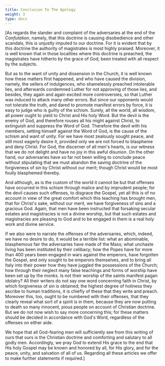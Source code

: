```yaml
---
title: Conclusion To The Apology
weight: 3
type: docs
---
```


[As regards the slander and complaint of the adversaries at the end
of the _Confutation_, namely, that this doctrine is causing
disobedience and other scandals, this is unjustly imputed to our
doctrine.  For it is evident that by this doctrine the authority of
magistrates is most highly praised.  Moreover, it is well known that
in those localities where this doctrine is preached, the magistrates
have hitherto by the grace of God, been treated with all respect by
the subjects.

But as to the want of unity and dissension in the Church, it is well
known how these matters first happened, and who have caused the
division, namely, the sellers of indulgences, who shamelessly
preached intolerable lies, and afterwards condemned Luther for not
approving of those lies, and besides, they again and again excited
more controversies, so that Luther was induced to attack many other
errors.  But since our opponents would not tolerate the truth, and
dared to promote manifest errors by force, it is easy to judge who is
guilty of the schism.  Surely, all the world, all wisdom, all power
ought to yield to Christ and His holy Word.  But the devil is the
enemy of God, and therefore rouses all his might against Christ, to
extinguish and suppress the Word of God.  Therefore the devil with
his members, setting himself against the Word of God, is the cause of
the schism and want of unity.  For we have most zealously sought
peace, and still most eagerly desire it, provided only we are not
forced to blaspheme and deny Christ.  For God, the discerner of all
men's hearts, is our witness that we do not delight and have no joy
in this awful disunion.  On the other hand, our adversaries have so
far not been willing to conclude peace without stipulating that we
must abandon the saving doctrine of the forgiveness of sin by Christ
without our merit; though Christ would be most foully blasphemed
thereby.

And although, as is the custom of the world it cannot be but that
offenses have occurred in this schism through malice and by imprudent
people; for the devil causes such offenses, to disgrace the Gospel,
yet all this is of no account in view of the great comfort which this
teaching has brought men, that for Christ's sake, without our merit,
we have forgiveness of sins and a gracious God.  Again, that men have
been instructed that forsaking secular estates and magistracies is
not a divine worship, but that such estates and magistracies are
pleasing to God and to be engaged in them is a real holy work and
divine service.

If we also were to narrate the offenses of the adversaries, which,
indeed, we have no desire to do, it would be a terrible list: what an
abominable, blasphemous fair the adversaries have made of the Mass;
what unchaste living has been instituted by their celibacy; how the
Popes have for more than 400 years been engaged in wars against the
emperors, have forgotten the Gospel, and only sought to be emperors
themselves, and to bring all Italy into their power how they have
juggled the possessions of the Church; how through their neglect many
false teachings and forms of worship have been set up by the monks.
Is not their worship of the saints manifest pagan idolatry?  All
their writers do not say one word concerning faith in Christ, by
which forgiveness of sin is obtained; the highest degree of holiness
they ascribe to human traditions, it is chiefly of these that they
write and preach.  Moreover this, too, ought to be numbered with
their offenses, that they clearly reveal what sort of a spirit is in
them, because they are now putting to death so many innocent, pious
people on account of Christian doctrine.  But we do not now wish to
say more concerning this; for these matters should be decided in
accordance with God's Word, regardless of the offenses on either aide.

We hope that all God-fearing men will sufficiently see from this
writing of ours that ours is the Christian doctrine and comforting
and salutary to all godly men.  Accordingly, we pray God to extend
His grace to the end that His holy Gospel may be known and honored by
all, for His glory, and for the peace, unity, and salvation of all of
us.  Regarding all these articles we offer to make further statements
if required.]